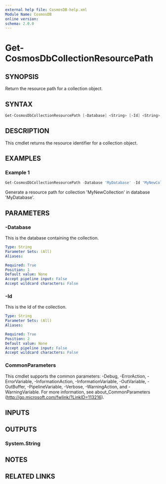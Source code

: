 ```yaml
---
external help file: CosmosDB-help.xml
Module Name: CosmosDB
online version:
schema: 2.0.0
---
```


# Get-CosmosDbCollectionResourcePath

## SYNOPSIS

Return the resource path for a collection object.

## SYNTAX

```powershell
Get-CosmosDbCollectionResourcePath [-Database] <String> [-Id] <String> [<CommonParameters>]
```

## DESCRIPTION

This cmdlet returns the resource identifier for a collection
object.

## EXAMPLES

### Example 1

```powershell
Get-CosmosDbCollectionResourcePath -Database 'MyDatabase' -Id 'MyNewCollection'
```

Generate a resource path for collection 'MyNewCollection' in database 'MyDatabase'.

## PARAMETERS

### -Database

This is the database containing the collection.

```yaml
Type: String
Parameter Sets: (All)
Aliases:

Required: True
Position: 1
Default value: None
Accept pipeline input: False
Accept wildcard characters: False
```

### -Id

This is the Id of the collection.

```yaml
Type: String
Parameter Sets: (All)
Aliases:

Required: True
Position: 2
Default value: None
Accept pipeline input: False
Accept wildcard characters: False
```

### CommonParameters

This cmdlet supports the common parameters: -Debug, -ErrorAction, -ErrorVariable, -InformationAction, -InformationVariable, -OutVariable, -OutBuffer, -PipelineVariable, -Verbose, -WarningAction, and -WarningVariable.
For more information, see about_CommonParameters (http://go.microsoft.com/fwlink/?LinkID=113216).

## INPUTS

## OUTPUTS

### System.String

## NOTES

## RELATED LINKS
